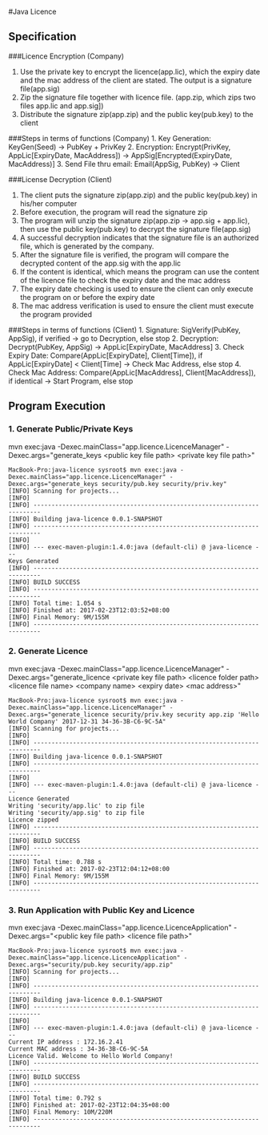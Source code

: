#Java Licence

## Specification

###Licence Encryption (Company)
1. Use the private key to encrypt the licence(app.lic), which the expiry date and the mac address of the client are stated. The output is a signature file(app.sig)
2. Zip the signature file together with licence file. (app.zip, which zips two files app.lic and app.sig])
3. Distribute the signature zip(app.zip) and the public key(pub.key) to the client

###Steps in terms of functions (Company) 
	1. Key Generation: KeyGen(Seed) -> PubKey + PrivKey
	2. Encryption: Encrypt(PrivKey, AppLic[ExpiryDate, MacAddress]) -> AppSig[Encrypted(ExpiryDate, MacAddress)]
	3. Send File thru email: Email(AppSig, PubKey) -> Client

###License Decryption (Client)
1. The client puts the signature zip(app.zip) and the public key(pub.key) in his/her computer
2. Before execution, the program will read the signature zip
3. The program will unzip the signature zip(app.zip -> app.sig + app.lic), then use the public key(pub.key) to decrypt the signature file(app.sig)
4. A successful decryption indicates that the signature file is an authorized file, which is generated by the company.
5. After the signature file is verified, the program will compare the decrypted content of the app.sig with the app.lic
6. If the content is identical, which means the program can use the content of the licence file to check the expiry date and the mac address
7. The expiry date checking is used to ensure the client can only execute the program on or before the expiry date
8. The mac address verification is used to ensure the client must execute the program provided

###Steps in terms of functions (Client)
	1. Signature: SigVerify(PubKey, AppSig), if verified -> go to Decryption, else stop
	2. Decryption: Decrypt(PubKey, AppSig) -> AppLic[ExpiryDate, MacAddress]
	3. Check Expiry Date: Compare(AppLic[ExpiryDate], Client[Time]), if AppLic[ExpiryDate] < Client[Time] -> Check Mac Address, else stop
	4. Check Mac Address: Compare(AppLic[MacAddress], Client[MacAddress]), if identical -> Start Program, else stop 
	
## Program Execution

### 1. Generate Public/Private Keys
	
mvn exec:java -Dexec.mainClass="app.licence.LicenceManager" -Dexec.args="generate_keys &lt;public key file path&gt; &lt;private key file path&gt;"

	MacBook-Pro:java-licence sysroot$ mvn exec:java -Dexec.mainClass="app.licence.LicenceManager" -Dexec.args="generate_keys security/pub.key security/priv.key"
	[INFO] Scanning for projects...
	[INFO]                                                                         
	[INFO] ------------------------------------------------------------------------
	[INFO] Building java-licence 0.0.1-SNAPSHOT
	[INFO] ------------------------------------------------------------------------
	[INFO] 
	[INFO] --- exec-maven-plugin:1.4.0:java (default-cli) @ java-licence ---
	Keys Generated
	[INFO] ------------------------------------------------------------------------
	[INFO] BUILD SUCCESS
	[INFO] ------------------------------------------------------------------------
	[INFO] Total time: 1.054 s
	[INFO] Finished at: 2017-02-23T12:03:52+08:00
	[INFO] Final Memory: 9M/155M
	[INFO] ------------------------------------------------------------------------

### 2. Generate Licence

mvn exec:java -Dexec.mainClass="app.licence.LicenceManager" -Dexec.args="generate_licence &lt;private key file path&gt; &lt;licence folder path&gt; &lt;licence file name&gt; &lt;company name&gt; &lt;expiry date&gt; &lt;mac address&gt;"

	MacBook-Pro:java-licence sysroot$ mvn exec:java -Dexec.mainClass="app.licence.LicenceManager" -Dexec.args="generate_licence security/priv.key security app.zip 'Hello World Company' 2017-12-31 34-36-3B-C6-9C-5A"
	[INFO] Scanning for projects...
	[INFO]                                                                         
	[INFO] ------------------------------------------------------------------------
	[INFO] Building java-licence 0.0.1-SNAPSHOT
	[INFO] ------------------------------------------------------------------------
	[INFO] 
	[INFO] --- exec-maven-plugin:1.4.0:java (default-cli) @ java-licence ---
	Licence Generated
	Writing 'security/app.lic' to zip file
	Writing 'security/app.sig' to zip file
	Licence zipped
	[INFO] ------------------------------------------------------------------------
	[INFO] BUILD SUCCESS
	[INFO] ------------------------------------------------------------------------
	[INFO] Total time: 0.788 s
	[INFO] Finished at: 2017-02-23T12:04:12+08:00
	[INFO] Final Memory: 9M/155M
	[INFO] ------------------------------------------------------------------------

### 3. Run Application with Public Key and Licence

mvn exec:java -Dexec.mainClass="app.licence.LicenceApplication" -Dexec.args="&lt;public key file path&gt; &lt;licence file path&gt;"

	MacBook-Pro:java-licence sysroot$ mvn exec:java -Dexec.mainClass="app.licence.LicenceApplication" -Dexec.args="security/pub.key security/app.zip"
	[INFO] Scanning for projects...
	[INFO]                                                                         
	[INFO] ------------------------------------------------------------------------
	[INFO] Building java-licence 0.0.1-SNAPSHOT
	[INFO] ------------------------------------------------------------------------
	[INFO] 
	[INFO] --- exec-maven-plugin:1.4.0:java (default-cli) @ java-licence ---
	Current IP address : 172.16.2.41
	Current MAC address : 34-36-3B-C6-9C-5A
	Licence Valid. Welcome to Hello World Company!
	[INFO] ------------------------------------------------------------------------
	[INFO] BUILD SUCCESS
	[INFO] ------------------------------------------------------------------------
	[INFO] Total time: 0.792 s
	[INFO] Finished at: 2017-02-23T12:04:35+08:00
	[INFO] Final Memory: 10M/220M
	[INFO] ------------------------------------------------------------------------

